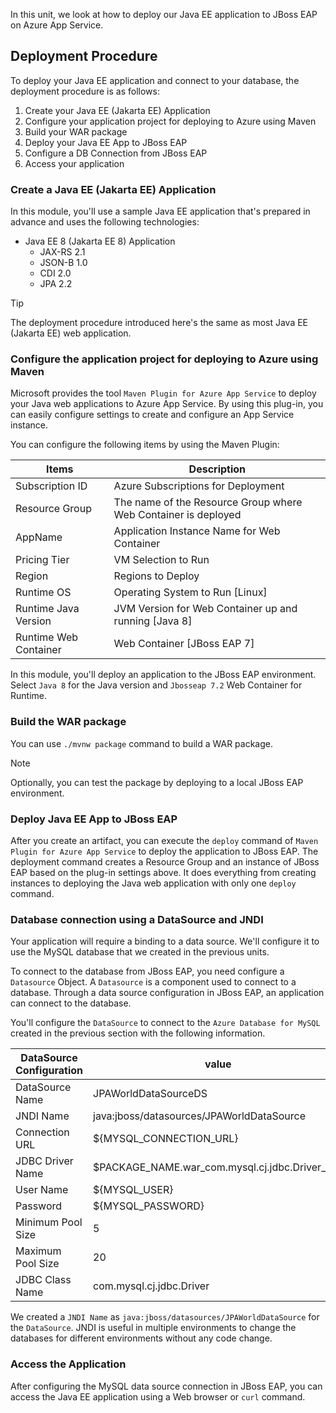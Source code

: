 In this unit, we look at how to deploy our Java EE application to JBoss EAP on Azure App Service.

## Deployment Procedure

To deploy your Java EE application and connect to your database, the deployment procedure is as follows:

1. Create your Java EE (Jakarta EE) Application
2. Configure your application project for deploying to Azure using Maven
3. Build your WAR package
4. Deploy your Java EE App to JBoss EAP
5. Configure a DB Connection from JBoss EAP
6. Access your application

### Create  a Java EE (Jakarta EE) Application

In this module, you'll use a sample Java EE application that's prepared in advance and uses the following technologies:

- Java EE 8 (Jakarta EE 8) Application
  - JAX-RS 2.1
  - JSON-B 1.0
  - CDI 2.0
  - JPA 2.2

> [!TIP]
> The deployment procedure introduced here's the same as most Java EE (Jakarta EE) web application.

### Configure the application project for deploying to Azure using Maven

Microsoft provides the tool `Maven Plugin for Azure App Service` to deploy your Java web applications to Azure App Service. By using this plug-in, you can easily configure settings to create and configure an App Service instance.

You can configure the following items by using the Maven Plugin:

|  Items  |  Description  |
| ---- | ---- |
|  Subscription ID|  Azure Subscriptions for Deployment |
|  Resource Group |  The name of the Resource Group where Web Container is deployed |
|  AppName  |  Application Instance Name for Web Container |
|  Pricing Tier  |  VM Selection to Run |
|  Region  |  Regions to Deploy |
|  Runtime OS | Operating System to Run [Linux]|
|  Runtime Java Version | JVM Version for Web Container up and running [Java 8]|
|  Runtime Web Container | Web Container [JBoss EAP 7]|

In this module, you'll deploy an application to the JBoss EAP environment. Select `Java 8` for the Java version and `Jbosseap 7.2` Web Container for Runtime.

### Build the WAR package

You can use `./mvnw package` command to build a WAR package.

> [!NOTE]
> Optionally, you can test the package by deploying to a local JBoss EAP environment.

### Deploy Java EE App to JBoss EAP

After you create an artifact, you can execute the `deploy` command of `Maven Plugin for Azure App Service` to deploy the application to JBoss EAP.  The deployment command creates a Resource Group and an instance of JBoss EAP based on the plug-in settings above.
It does everything from creating instances to deploying the Java web application with only one `deploy` command.

### Database connection using a DataSource and JNDI

Your application will require a binding to a data source.
We'll configure it to use the MySQL database that we created in the previous units.

To connect to the database from JBoss EAP, you need configure a `Datasource` Object.
A `Datasource` is a component used to connect to a database. Through a data source configuration in JBoss EAP, an application can connect to the database.

You'll configure the `DataSource` to connect to the `Azure Database for MySQL` created in the previous section with the following information.

| DataSource Configuration | value |
| --- | --- |
| DataSource Name | JPAWorldDataSourceDS  |
| JNDI Name | java:jboss/datasources/JPAWorldDataSource |
| Connection URL| ${MYSQL_CONNECTION_URL} |
| JDBC Driver Name| $PACKAGE_NAME.war_com.mysql.cj.jdbc.Driver_8_0 |
| User Name | ${MYSQL_USER} |
| Password | ${MYSQL_PASSWORD}|
| Minimum Pool Size | 5 |
| Maximum Pool Size | 20 |
| JDBC Class Name| com.mysql.cj.jdbc.Driver |

We created a `JNDI Name` as `java:jboss/datasources/JPAWorldDataSource` for the `DataSource`. JNDI is useful in multiple environments to change the databases for different environments without any code change.

### Access the Application

After configuring the MySQL data source connection in JBoss EAP, you can access the Java EE application using a Web browser or `curl` command.
